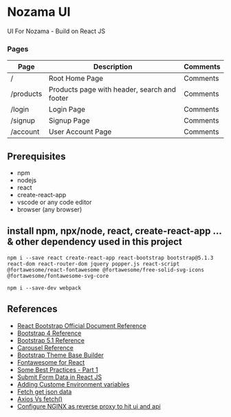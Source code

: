 # Nozama UI

UI For Nozama - Build on React JS

### Pages

| Page      | Description                                  | Comments |
| --------- | -------------------------------------------- | -------- |
| /         | Root Home Page                               | Comments |
| /products | Products page with header, search and footer | Comments |
| /login    | Login Page                                   | Comments |
| /signup   | Signup Page                                  | Comments |
| /account  | User Account Page                            | Comments |

## Prerequisites

- npm
- nodejs
- react
- create-react-app
- vscode or any code editor
- browser (any browser)

## install npm, npx/node, react, create-react-app ... & other dependency used in this project

```
npm i --save react create-react-app react-bootstrap bootstrap@5.1.3 react-dom react-router-dom jquery popper.js react-script @fortawesome/react-fontawesome @fortawesome/free-solid-svg-icons @fortawesome/fontawesome-svg-core

npm i --save-dev webpack

```

## References

- [React Bootstrap Official Document Reference](https://react-bootstrap.github.io/getting-started/introduction/)
- [Bootstrap 4 Reference](https://getbootstrap.com/docs/4.0/getting-started/introduction/)
- [Bootstrap 5.1 Reference](https://getbootstrap.com/docs/5.1/getting-started/introduction/)
- [Carousel Reference](https://www.tutsmake.com/react-bootstrap-carousel-slider-tutorial/)
- [Bootstrap Theme Base Builder](https://themestr.app/builder)
- [Fontawesome for React](https://fontawesome.com/v5/docs/web/use-with/react)
- [Some Best Practices - Part 1](https://ordinarycoders.com/blog/article/reactjs-best-practices)
- [Submit Form Data in React JS](https://www.techomoro.com/submit-a-form-data-to-rest-api-in-a-react-app/)
- [Adding Custome Environment variables](https://create-react-app.dev/docs/adding-custom-environment-variables)
- [Fetch get json data](https://stackoverflow.com/questions/54656223/fetch-function-return-promise-pending)
- [Axios Vs fetch()](https://blog.logrocket.com/axios-vs-fetch-best-http-requests/)
- [Configure NGINX as reverse proxy to hit ui and api](https://www.bogotobogo.com/DevOps/Docker/Docker-Compose-Nginx-Reverse-Proxy-Multiple-Containers.php)
